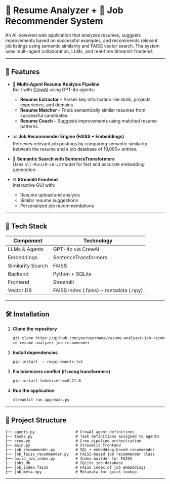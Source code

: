 
# 📄 Resume Analyzer + 💼 Job Recommender System

An AI-powered web application that analyzes resumes, suggests improvements based on successful examples, and recommends relevant job listings using semantic similarity and FAISS vector search. The system uses multi-agent collaboration, LLMs, and real-time Streamlit frontend.

---

## 🚀 Features

- 🤖 **Multi-Agent Resume Analysis Pipeline**  
  Built with [CrewAI](https://github.com/joaomdmoura/crewai) using GPT-4o agents:
  - **Resume Extractor** – Parses key information like skills, projects, experience, and domains.
  - **Resume Matcher** – Finds semantically similar resumes from successful candidates.
  - **Resume Coach** – Suggests improvements using matched resume patterns.

- 📊 **Job Recommender Engine (FAISS + Embeddings)**  
  Retrieves relevant job postings by comparing semantic similarity between the resume and a job database of 19,000+ entries.

- 🧠 **Semantic Search with SentenceTransformers**  
  Uses `all-MiniLM-L6-v2` model for fast and accurate embedding generation.

- 🌐 **Streamlit Frontend**  
  Interactive GUI with:
  - Resume upload and analysis
  - Similar resume suggestions
  - Personalized job recommendations

---

## 🧰 Tech Stack

| Component         | Technology                     |
|------------------|--------------------------------|
| LLMs & Agents     | GPT-4o via CrewAI              |
| Embeddings        | SentenceTransformers           |
| Similarity Search | FAISS                          |
| Backend           | Python + SQLite                |
| Frontend          | Streamlit                      |
| Vector DB         | FAISS index (.faiss) + metadata (.npy) |

---

## 🛠️ Installation

1. **Clone the repository**
   ```bash
   git clone https://github.com/yourusername/resume-analyzer-job-recommender.git
   cd resume-analyzer-job-recommender
   ```

2. **Install dependencies**
   ```bash
   pip install -r requirements.txt
   ```

3. **Fix tokenizers conflict (if using transformers)**
   ```bash
   pip install tokenizers==0.21.0
   ```

4. **Run the application**
   ```bash
   streamlit run app/main.py
   ```

---

## 📂 Project Structure

```
├── agents.py                  # CrewAI agent definitions
├── tasks.py                   # Task definitions assigned to agents
├── crew.py                    # Crew pipeline orchestration
├── main.py                    # Streamlit frontend
├── job_recommender.py         # SQL + embedding-based recommender
├── job_faiss_recommender.py   # FAISS-based job recommender class
├── build_job_index.py         # Index builder for FAISS
├── jobs.db                    # SQLite job database
├── job_index.faiss            # FAISS index of job embeddings
├── job_meta.npy               # Metadata for quick lookup
```

---
